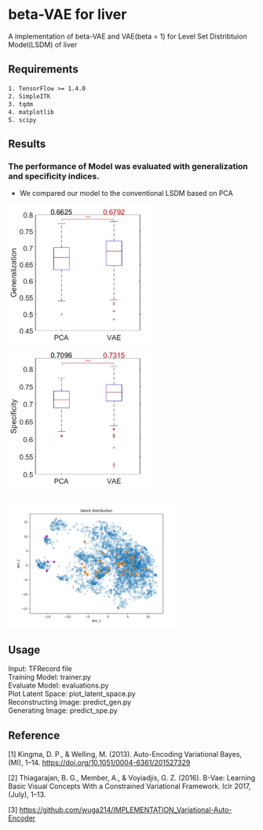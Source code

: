 # beta-VAE for liver
A implementation of beta-VAE and VAE(beta = 1) for Level Set Distribtuion Model(LSDM) of liver 

## Requirements
```
1. TensorFlow >= 1.4.0
2. SimpleITK
3. tqdm
4. matplotlib
5. scipy
```
## Results
### The performance of Model was evaluated with generalization and specificity indices.
* We compared our model to the conventional LSDM based on PCA

<img src="https://github.com/Silver-L/VAE-liver/blob/master/result/GEN.jpg" width="297" height="289" alt="error"/><img src="https://github.com/Silver-L/VAE-liver/blob/master/result/SPE.jpg" width="297" height="289" alt="error"/>

<img src="https://github.com/Silver-L/VAE-liver/blob/master/result/latent_distribution.PNG" width="350" height="263" alt="error"/>

## Usage
Input: TFRecord file\
Training Model: trainer.py\
Evaluate Model: evaluations.py\
Plot Latent Space: plot_latent_space.py\
Reconstructing Image: predict_gen.py\
Generating Image: predict_spe.py

## Reference
[1] Kingma, D. P., & Welling, M. (2013). Auto-Encoding Variational Bayes, (Ml), 1–14. https://doi.org/10.1051/0004-6361/201527329

[2] Thiagarajan, B. G., Member, A., & Voyiadjis, G. Z. (2016). Β-Vae: Learning Basic Visual Concepts With a Constrained Variational Framework. Iclr 2017, (July), 1–13.

[3] https://github.com/wuga214/IMPLEMENTATION_Variational-Auto-Encoder
